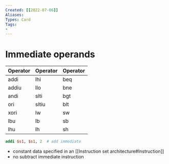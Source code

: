 ```yaml
---
Created: [[2022-07-06]]
Aliases: 
Types: Card
Tags: 
- 
---
```

# Immediate operands
| Operator | Operator | Operator |
| -------- | -------- | -------- |
| addi     | lhi      | beq      |
| addiu    | llo      | bne      |
| andi     | slti     | bgt      |
| ori      | sltiu    | blt      |
| xori     | lw       | sw       |
| lbu      | lb       | sb       |
| lhu      | lh       | sh       |

```MIPS
addi $s1, $s1, 2  # add immediate
```
- constant data specified in an [[Instruction set architecture#Instruction]]
- no subtract immediate instruction
